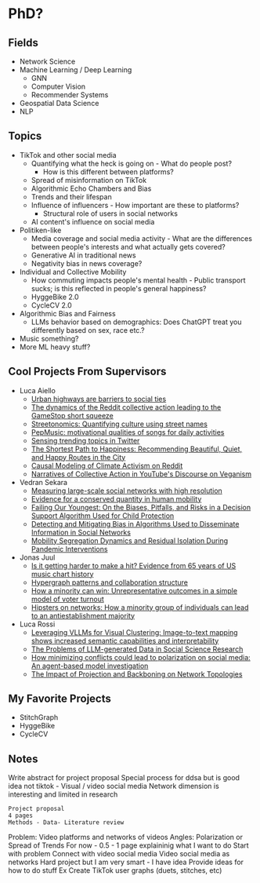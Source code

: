 # PhD?

## Fields
* Network Science
* Machine Learning / Deep Learning
	* GNN
	* Computer Vision
	* Recommender Systems
* Geospatial Data Science
* NLP

## Topics
* TikTok and other social media
	* Quantifying what the heck is going on - What do people post?
		* How is this different between platforms?
	* Spread of misinformation on TikTok 
	* Algorithmic Echo Chambers and Bias
	* Trends and their lifespan
	* Influence of influencers - How important are these to platforms?
		* Structural role of users in social networks
	* AI content's influence on social media
* Politiken-like
	* Media coverage and social media activity - What are the differences between people's interests and what actually gets covered?
	* Generative AI in traditional news
	* Negativity bias in news coverage?
* Individual and Collective Mobility
	* How commuting impacts people's mental health - Public transport sucks; is this reflected in people's general happiness?
	* HyggeBike 2.0
	* CycleCV 2.0
* Algorithmic Bias and Fairness
	* LLMs behavior based on demographics: Does ChatGPT treat you differently based on sex, race etc.?
* Music something?
* More ML heavy stuff?

## Cool Projects From Supervisors
* Luca Aiello
	* [Urban highways are barriers to social ties](https://arxiv.org/pdf/2404.11596)
	* [The dynamics of the Reddit collective action leading to the GameStop short squeeze](https://arxiv.org/pdf/2401.14999)
	* [Streetonomics: Quantifying culture using street names](https://journals.plos.org/plosone/article?id=10.1371/journal.pone.0252869)
	* [PepMusic: motivational qualities of songs for daily activities](https://link.springer.com/content/pdf/10.1140/epjds/s13688-020-0221-9.pdf)
	* [Sensing trending topics in Twitter](https://www.lajello.com/papers/tmm13.pdf)
	* [The Shortest Path to Happiness: Recommending Beautiful, Quiet, and Happy Routes in the City](https://arxiv.org/pdf/1407.1031)
	* [Causal Modeling of Climate Activism on Reddit](https://arxiv.org/pdf/2410.10562)
	* [Narratives of Collective Action in YouTube's Discourse on Veganism](https://scholar.google.com/citations?view_op=view_citation&hl=en&user=FIX-7hcAAAAJ&sortby=pubdate&citation_for_view=FIX-7hcAAAAJ:rzmi0EmCOGEC)
* Vedran Sekara
	* [Measuring large-scale social networks with high resolution](https://journals.plos.org/plosone/article/file?id=10.1371/journal.pone.0095978&type=printable)
	* [Evidence for a conserved quantity in human mobility](https://arxiv.org/pdf/1609.03526)
	* [Failing Our Youngest: On the Biases, Pitfalls, and Risks in a Decision Support Algorithm Used for Child Protection](https://dl.acm.org/doi/pdf/10.1145/3630106.3658906)
	* [Detecting and Mitigating Bias in Algorithms Used to Disseminate Information in Social Networks](https://arxiv.org/pdf/2405.12764)
	* [Mobility Segregation Dynamics and Residual Isolation During Pandemic Interventions](https://arxiv.org/pdf/2310.03557)
* Jonas Juul
	* [Is it getting harder to make a hit? Evidence from 65 years of US music chart history](https://arxiv.org/pdf/2405.07574)
	* [Hypergraph patterns and collaboration structure](https://www.frontiersin.org/journals/physics/articles/10.3389/fphy.2023.1301994/full)
	* [How a minority can win: Unrepresentative outcomes in a simple model of voter turnout](https://link.aps.org/accepted/10.1103/PhysRevE.104.054307)
	* [Hipsters on networks: How a minority group of individuals can lead to an antiestablishment majority](https://journals.aps.org/pre/pdf/10.1103/PhysRevE.99.022313)
* Luca Rossi
	* [Leveraging VLLMs for Visual Clustering: Image-to-text mapping shows increased semantic capabilities and interpretability](https://scholar.google.com/citations?view_op=view_citation&hl=en&user=Vv1gFf0AAAAJ&sortby=pubdate&citation_for_view=Vv1gFf0AAAAJ:7H_MAutzIkAC)
	* [The Problems of LLM-generated Data in Social Science Research](https://scholar.google.com/citations?view_op=view_citation&hl=en&user=Vv1gFf0AAAAJ&sortby=pubdate&citation_for_view=Vv1gFf0AAAAJ:jU7OWUQzBzMC)
	* [How minimizing conflicts could lead to polarization on social media: An agent-based model investigation](https://journals.plos.org/plosone/article?id=10.1371/journal.pone.0263184)
	* [The Impact of Projection and Backboning on Network Topologies](https://arxiv.org/pdf/1906.09081)

## My Favorite Projects
* StitchGraph
* HyggeBike
* CycleCV

## Notes
Write abstract for project proposal
Special process for ddsa but is good idea
not tiktok - Visual / video social media
Network dimension is interesting and limited in research
	
	Project proposal
	4 pages
	Methods - Data- Literature review



Problem: Video platforms and networks of videos
Angles: Polarization or Spread of Trends
	For now - 0.5 - 1 page explaininig what I want to do
	Start with problem
	Connect with video social media
	Video social media as networks
		Hard project but I am very smart - I have idea
	Provide ideas for how to do stuff
		Ex Create TikTok user graphs (duets, stitches, etc) 
	
	
